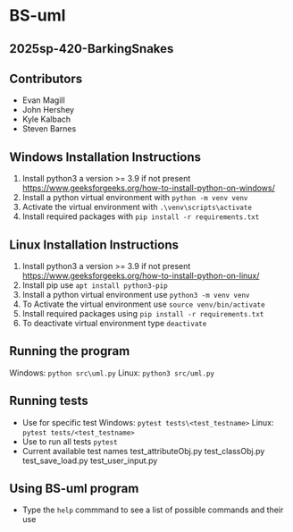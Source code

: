 # BS-uml
## 2025sp-420-BarkingSnakes 
## Contributors
- Evan Magill
- John Hershey
- Kyle Kalbach
- Steven Barnes

## Windows Installation Instructions
1. Install python3 a version >= 3.9 if not present https://www.geeksforgeeks.org/how-to-install-python-on-windows/
2. Install a python virtual environment with `python -m venv venv`
3. Activate the virtual environment with `.\venv\scripts\activate`
4. Install required packages with `pip install -r requirements.txt`

## Linux Installation Instructions
1. Install python3 a version >= 3.9 if not present https://www.geeksforgeeks.org/how-to-install-python-on-linux/
2. Install pip use `apt install python3-pip`
3. Install a python virtual environment use `python3 -m venv venv`
4. To Activate the virtual environment use `source venv/bin/activate`
5. Install required packages using `pip install -r requirements.txt`
6. To deactivate virtual environment type `deactivate`

## Running the program
   Windows: `python src\uml.py`
   Linux: `python3 src/uml.py`

## Running tests
- Use for specific test 
   Windows: `pytest tests\<test_testname>` 
   Linux: `pytest tests/<test_testname>`
- Use to run all tests `pytest`
- Current available test names 
  test_attributeObj.py
  test_classObj.py
  test_save_load.py
  test_user_input.py

## Using BS-uml program
- Type the `help` commmand to see a list of possible commands and their use
